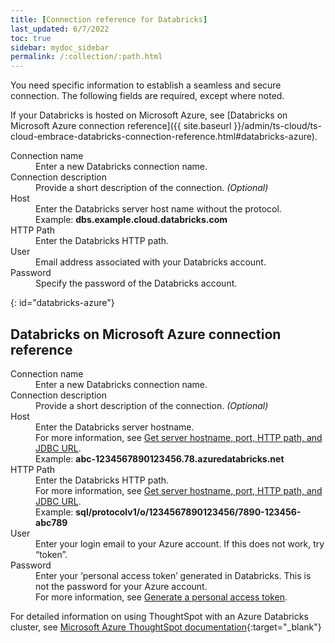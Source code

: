 ```yaml
---
title: [Connection reference for Databricks]
last_updated: 6/7/2022
toc: true
sidebar: mydoc_sidebar
permalink: /:collection/:path.html
---
```

You need specific information to establish a seamless and secure connection. The following fields are required, except where noted.

If your Databricks is hosted on Microsoft Azure, see [Databricks on Microsoft Azure connection reference]({{ site.baseurl }}/admin/ts-cloud/ts-cloud-embrace-databricks-connection-reference.html#databricks-azure).

<dl>
  <dlentry id="connection-name">
    <dt>Connection name</dt>
    <dd>Enter a new Databricks connection name.</dd></dlentry>
  <dlentry id="connection-description">
      <dt>Connection description</dt>
      <dd>Provide a short description of the connection.<i> (Optional)</i></dd></dlentry>
    <dlentry id="host">
      <dt>Host</dt>
      <dd>Enter the Databricks server host name without the protocol.</dd>
      <dd>Example: <b>dbs.example.cloud.databricks.com</b></dd></dlentry>  
    <dlentry id="http-path">
      <dt>HTTP Path</dt>
      <dd>Enter the Databricks HTTP path.</dd></dlentry>
    <dlentry id="user">
      <dt>User</dt>
      <dd>Email address associated with your Databricks account.</dd></dlentry>
  <dlentry id="password">
      <dt>Password</dt>
      <dd>Specify the password of the Databricks account.</dd></dlentry>
</dl>

{: id="databricks-azure"}
## Databricks on Microsoft Azure connection reference

<dl>
  <dlentry id="connection-name">
    <dt>Connection name</dt>
    <dd>Enter a new Databricks connection name.</dd></dlentry>
  <dlentry id="connection-description">
      <dt>Connection description</dt>
      <dd>Provide a short description of the connection.<i> (Optional)</i></dd></dlentry>
    <dlentry id="host">
      <dt>Host</dt>
      <dd>Enter the Databricks server hostname. </dd>
      <dd>For more information, see <a href="https://docs.microsoft.com/en-us/azure/databricks/integrations/bi/jdbc-odbc-bi#get-server-hostname-port-http-path-and-jdbc-url" target="_blank">Get server hostname, port, HTTP path, and JDBC URL</a>.</dd>
      <dd>Example: <b>abc-1234567890123456.78.azuredatabricks.net</b></dd></dlentry>  
    <dlentry id="http-path">
      <dt>HTTP Path</dt>
      <dd>Enter the Databricks HTTP path.</dd>
      <dd>For more information, see <a href="https://docs.microsoft.com/en-us/azure/databricks/integrations/bi/jdbc-odbc-bi#get-server-hostname-port-http-path-and-jdbc-url" target="_blank">Get server hostname, port, HTTP path, and JDBC URL</a>.</dd>
      <dd>Example: <b>sql/protocolv1/o/1234567890123456/7890-123456-abc789</b></dd></dlentry>  
    <dlentry id="user">
      <dt>User</dt>
      <dd>Enter your login email to your Azure account. If this does not work, try “token”.</dd></dlentry>
  <dlentry id="password">
      <dt>Password</dt>
      <dd>Enter your ‘personal access token’ generated in Databricks. This is not the password for your Azure account.</dd>
      <dd>For more information, see <a href="https://docs.microsoft.com/en-us/azure/databricks/dev-tools/api/latest/authentication#--generate-a-personal-access-token" target="_blank">Generate a personal access token</a>.</dd></dlentry>
</dl>

For detailed information on using ThoughtSpot with an Azure Databricks cluster, see [Microsoft Azure ThoughtSpot documentation](https://docs.microsoft.com/en-us/azure/databricks/integrations/bi/thoughtspot){:target="_blank"}
